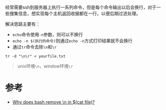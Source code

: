 经常需要ssh到服务器上执行一系列命令，但是每个命令输出以后会换行，对于一些搜集信息，想实现每个主机返回收据都在一行，以便后期过滤处理。

解决思路主要有：

* `echo`命令使用`-n`参数，则可以不换行
* `echo -n $(执行的命令)`则通过`echo -n`方式打印结果就不会换行
* 通过`tr`命令去除`\n`和`\r`

```
tr -d "\n\r" < yourfile.txt
```

> unix环境`\n`，window环境`\r`

# 参考

* [Why does bash remove \n in $(cat file)?](https://askubuntu.com/questions/121866/why-does-bash-remove-n-in-cat-file)